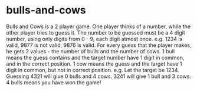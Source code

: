 # bulls-and-cows
Bulls and Cows is a 2 player game. One player thinks of a number, while the other player tries to guess it.  The number to be guessed must be a 4 digit number, using only digits from 0 - 9, each digit atmost once. e.g. 1234 is valid, 9877 is not valid, 9876 is valid. For every guess that the player makes, he gets 2 values - the number of bulls and the number of cows. 1 bull means the guess contains and the target number have 1 digit in common, and in the correct position. 1 cow means the guess and the target have 1 digit in common, but not in correct position. e.g. Let the target be 1234. Guessing 4321 will give 0 bulls and 4 cows. 3241 will give 1 bull and 3 cows. 4 bulls means you have won the game! 
